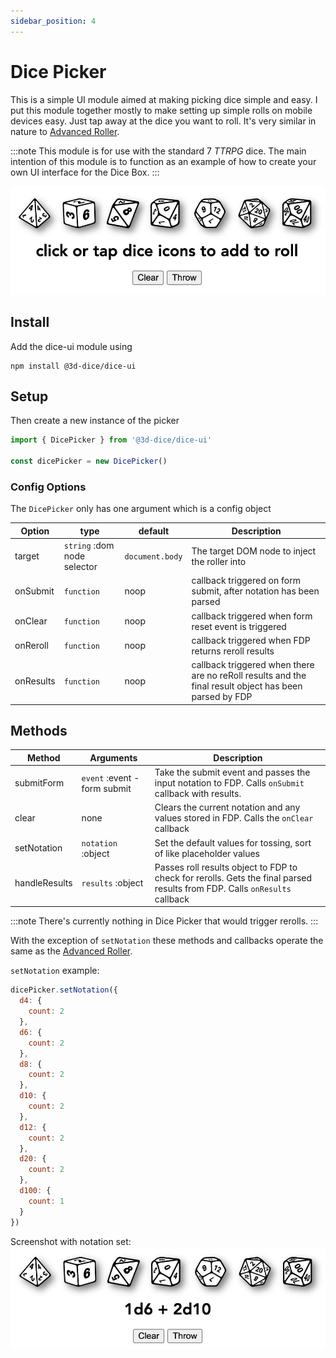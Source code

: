 ```yaml
---
sidebar_position: 4
---
```


# Dice Picker
This is a simple UI module aimed at making picking dice simple and easy. I put this module together mostly to make setting up simple rolls on mobile devices easy. Just tap away at the dice you want to roll. It's very similar in nature to [Advanced Roller](/docs/addons/advRoller).

:::note
This module is for use with the standard 7 _TTRPG_ dice. The main intention of this module is to function as an example of how to create your own UI interface for the Dice Box.
:::

![Dice Picker Screenshot](/img/addons/dicePicker1.jpg)

## Install
Add the dice-ui module using
```
npm install @3d-dice/dice-ui
```

## Setup
Then create a new instance of the picker
```javascript
import { DicePicker } from '@3d-dice/dice-ui'

const dicePicker = new DicePicker()
```

### Config Options
The `DicePicker` only has one argument which is a config object

| Option | type | default | Description |
|-|-|-|-|
| target | `string` :dom node selector | `document.body` | The target DOM node to inject the roller into |
| onSubmit | `function` | noop | callback triggered on form submit, after notation has been parsed |
| onClear | `function` | noop | callback triggered when form reset event is triggered |
| onReroll | `function` | noop | callback triggered when FDP returns reroll results |
| onResults | `function` | noop | callback triggered when there are no reRoll results and the final result object has been parsed by FDP |

## Methods

| Method | Arguments | Description |
|-|-|-|
| submitForm | `event` :event - form submit | Take the submit event and passes the input notation to FDP. Calls `onSubmit` callback with results. |
| clear | none | Clears the current notation and any values stored in FDP. Calls the `onClear` callback |
| setNotation | `notation` :object | Set the default values for tossing, sort of like placeholder values |
| handleResults | `results` :object | Passes roll results object to FDP to check for rerolls. Gets the final parsed results from FDP. Calls `onResults` callback |

:::note
There's currently nothing in Dice Picker that would trigger rerolls.
:::

With the exception of `setNotation` these methods and callbacks operate the same as the [Advanced Roller](/docs/addons/advRoller).

`setNotation` example:
```javascript
dicePicker.setNotation({
  d4: {
    count: 2
  },
  d6: {
    count: 2
  },
  d8: {
    count: 2
  },
  d10: {
    count: 2
  },
  d12: {
    count: 2
  },
  d20: {
    count: 2
  },
  d100: {
    count: 1
  }
})
```

Screenshot with notation set:
![Set Notation](/img/addons/dicePicker2.jpg)